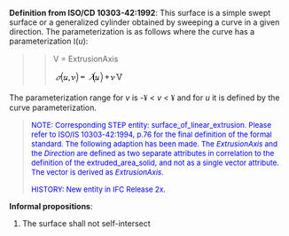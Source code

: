﻿**Definition from ISO/CD 10303-42:1992**: This surface is a simple swept surface or a generalized cylinder obtained by sweeping a curve in a given direction. The parameterization is as follows where the curve has a parameterization <font face="Symbol">l</font>(_u_):

> 
>> V = ExtrusionAxis
>> 
>> ![Image](../../../../../../figures/ifcsurfaceoflinearextrusion-math1.gif)
>>


> 
The parameterization range for _v_ is -<font face="Symbol">&yen;</font> &lt; _v_ &lt; <font face="Symbol">&yen;</font> and for _u_ it is defined by the curve parameterization.

> <font size="-1" color="#0000FF">NOTE: Corresponding STEP entity:
		  surface_of_linear_extrusion. Please refer to ISO/IS 10303-42:1994, p.76 for the
		  final definition of the formal standard. The following adaption has been made.
		  The <i>ExtrusionAxis</i> and the <i>Direction</i> are defined as two separate
		  attributes in correlation to the definition of the extruded_area_solid, and not
		  as a single vector attribute. The vector is derived as
		  <i>ExtrusionAxis</i>.</font>
> 
> <font color="#0000FF" size="-1">HISTORY: New entity in IFC Release
		  2x.</font>
>

**Informal propositions**:

1. The surface shall not self-intersect
